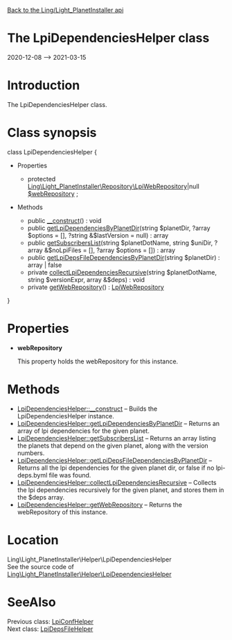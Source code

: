 [Back to the Ling/Light_PlanetInstaller api](https://github.com/lingtalfi/Light_PlanetInstaller/blob/master/doc/api/Ling/Light_PlanetInstaller.md)



The LpiDependenciesHelper class
================
2020-12-08 --> 2021-03-15






Introduction
============

The LpiDependenciesHelper class.



Class synopsis
==============


class <span class="pl-k">LpiDependenciesHelper</span>  {

- Properties
    - protected [Ling\Light_PlanetInstaller\Repository\LpiWebRepository](https://github.com/lingtalfi/Light_PlanetInstaller/blob/master/doc/api/Ling/Light_PlanetInstaller/Repository/LpiWebRepository.md)|null [$webRepository](#property-webRepository) ;

- Methods
    - public [__construct](https://github.com/lingtalfi/Light_PlanetInstaller/blob/master/doc/api/Ling/Light_PlanetInstaller/Helper/LpiDependenciesHelper/__construct.md)() : void
    - public [getLpiDependenciesByPlanetDir](https://github.com/lingtalfi/Light_PlanetInstaller/blob/master/doc/api/Ling/Light_PlanetInstaller/Helper/LpiDependenciesHelper/getLpiDependenciesByPlanetDir.md)(string $planetDir, ?array $options = [], ?string &$lastVersion = null) : array
    - public [getSubscribersList](https://github.com/lingtalfi/Light_PlanetInstaller/blob/master/doc/api/Ling/Light_PlanetInstaller/Helper/LpiDependenciesHelper/getSubscribersList.md)(string $planetDotName, string $uniDir, ?array &$noLpiFiles = [], ?array $options = []) : array
    - public [getLpiDepsFileDependenciesByPlanetDir](https://github.com/lingtalfi/Light_PlanetInstaller/blob/master/doc/api/Ling/Light_PlanetInstaller/Helper/LpiDependenciesHelper/getLpiDepsFileDependenciesByPlanetDir.md)(string $planetDir) : array | false
    - private [collectLpiDependenciesRecursive](https://github.com/lingtalfi/Light_PlanetInstaller/blob/master/doc/api/Ling/Light_PlanetInstaller/Helper/LpiDependenciesHelper/collectLpiDependenciesRecursive.md)(string $planetDotName, string $versionExpr, array &$deps) : void
    - private [getWebRepository](https://github.com/lingtalfi/Light_PlanetInstaller/blob/master/doc/api/Ling/Light_PlanetInstaller/Helper/LpiDependenciesHelper/getWebRepository.md)() : [LpiWebRepository](https://github.com/lingtalfi/Light_PlanetInstaller/blob/master/doc/api/Ling/Light_PlanetInstaller/Repository/LpiWebRepository.md)

}




Properties
=============

- <span id="property-webRepository"><b>webRepository</b></span>

    This property holds the webRepository for this instance.
    
    



Methods
==============

- [LpiDependenciesHelper::__construct](https://github.com/lingtalfi/Light_PlanetInstaller/blob/master/doc/api/Ling/Light_PlanetInstaller/Helper/LpiDependenciesHelper/__construct.md) &ndash; Builds the LpiDependenciesHelper instance.
- [LpiDependenciesHelper::getLpiDependenciesByPlanetDir](https://github.com/lingtalfi/Light_PlanetInstaller/blob/master/doc/api/Ling/Light_PlanetInstaller/Helper/LpiDependenciesHelper/getLpiDependenciesByPlanetDir.md) &ndash; Returns an array of lpi dependencies for the given planet.
- [LpiDependenciesHelper::getSubscribersList](https://github.com/lingtalfi/Light_PlanetInstaller/blob/master/doc/api/Ling/Light_PlanetInstaller/Helper/LpiDependenciesHelper/getSubscribersList.md) &ndash; Returns an array listing the planets that depend on the given planet, along with the version numbers.
- [LpiDependenciesHelper::getLpiDepsFileDependenciesByPlanetDir](https://github.com/lingtalfi/Light_PlanetInstaller/blob/master/doc/api/Ling/Light_PlanetInstaller/Helper/LpiDependenciesHelper/getLpiDepsFileDependenciesByPlanetDir.md) &ndash; Returns all the lpi dependencies for the given planet dir, or false if no lpi-deps.byml file was found.
- [LpiDependenciesHelper::collectLpiDependenciesRecursive](https://github.com/lingtalfi/Light_PlanetInstaller/blob/master/doc/api/Ling/Light_PlanetInstaller/Helper/LpiDependenciesHelper/collectLpiDependenciesRecursive.md) &ndash; Collects the lpi dependencies recursively for the given planet, and stores them in the $deps array.
- [LpiDependenciesHelper::getWebRepository](https://github.com/lingtalfi/Light_PlanetInstaller/blob/master/doc/api/Ling/Light_PlanetInstaller/Helper/LpiDependenciesHelper/getWebRepository.md) &ndash; Returns the webRepository of this instance.





Location
=============
Ling\Light_PlanetInstaller\Helper\LpiDependenciesHelper<br>
See the source code of [Ling\Light_PlanetInstaller\Helper\LpiDependenciesHelper](https://github.com/lingtalfi/Light_PlanetInstaller/blob/master/Helper/LpiDependenciesHelper.php)



SeeAlso
==============
Previous class: [LpiConfHelper](https://github.com/lingtalfi/Light_PlanetInstaller/blob/master/doc/api/Ling/Light_PlanetInstaller/Helper/LpiConfHelper.md)<br>Next class: [LpiDepsFileHelper](https://github.com/lingtalfi/Light_PlanetInstaller/blob/master/doc/api/Ling/Light_PlanetInstaller/Helper/LpiDepsFileHelper.md)<br>
